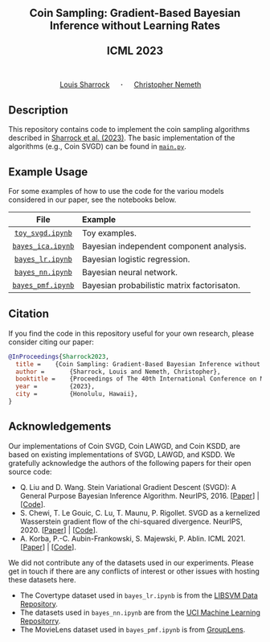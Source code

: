 ## <p align="center">Coin Sampling: Gradient-Based Bayesian Inference without Learning Rates<br><br>ICML 2023<br><br></p>

<div align="center">
  <a href="https://louissharrock.github.io/" target="_blank">Louis&nbsp;Sharrock</a> &emsp; <b>&middot;</b> &emsp;
  <a href="https://chris-nemeth.github.io/" target="_blank">Christopher&nbsp;Nemeth</a> &emsp; </b>
</div>

## Description

This repository contains code to implement the coin sampling algorithms 
described in [Sharrock et al. (2023)](https://arxiv.org/abs/2301.11294). The 
basic implementation of the algorithms (e.g., Coin SVGD)
can be found in [``main.py``](https://github.com/louissharrock/Coin-SVGD/blob/main/main.py). 

## Example Usage
For some examples of how to use the code for the variou models considered in our paper, see the notebooks below.

|                                            File                                             | Example                                     |
|:-------------------------------------------------------------------------------------------:|:--------------------------------------------|
|  [``toy_svgd.ipynb``](https://github.com/louissharrock/Coin-SVGD/blob/main/toy_svgd.ipynb)  | Toy examples.                               |
| [``bayes_ica.ipynb``](https://github.com/louissharrock/Coin-SVGD/blob/main/bayes_ica.ipynb) | Bayesian independent component analysis.    |
|  [``bayes_lr.ipynb``](https://github.com/louissharrock/Coin-SVGD/blob/main/bayes_lr.ipynb)  | Bayesian logistic regression.               |
|  [``bayes_nn.ipynb``](https://github.com/louissharrock/Coin-SVGD/blob/main/bayes_nn.ipynb)  | Bayesian neural network.                    |
| [``bayes_pmf.ipynb``](https://github.com/louissharrock/Coin-SVGD/blob/main/bayes_pmf.ipynb) | Bayesian probabilistic matrix factorisaton. |

## Citation

If you find the code in this repository useful for your own research, 
please consider citing our paper:

```bib
@InProceedings{Sharrock2023,
  title = 	 {Coin Sampling: Gradient-Based Bayesian Inference without Learning Rates},
  author =       {Sharrock, Louis and Nemeth, Christopher},
  booktitle = 	 {Proceedings of The 40th International Conference on Machine Learning},
  year =         {2023},
  city =         {Honolulu, Hawaii},
}
```

## Acknowledgements

Our implementations of Coin SVGD, Coin LAWGD, and Coin KSDD, are based on existing 
implementations of SVGD, LAWGD, and KSDD. We gratefully acknowledge the authors
of the following papers for their open source code:
* Q. Liu and D. Wang. Stein Variational Gradient Descent (SVGD): A General Purpose Bayesian Inference Algorithm. NeurIPS, 2016. [[Paper](https://arxiv.org/abs/1608.04471)] | [[Code](https://github.com/dilinwang820/Stein-Variational-Gradient-Descent)].
* S. Chewi, T. Le Gouic, C. Lu, T. Maunu, P. Rigollet. SVGD as a kernelized Wasserstein gradient flow of the chi-squared divergence. NeurIPS, 2020. [[Paper](https://arxiv.org/abs/2006.02509)] | [[Code](https://github.com/twmaunu/LAWGD)].
* A. Korba, P.-C. Aubin-Frankowski, S. Majewski, P. Ablin. ICML 2021. [[Paper](https://arxiv.org/abs/2105.09994)] | [[Code](https://github.com/pierreablin/ksddescent)].

We did not contribute any of the datasets used in our experiments. Please get in touch if 
there are any conflicts of interest or other issues with hosting these datasets here.
* The Covertype dataset used in ``bayes_lr.ipynb`` is from the [LIBSVM Data Repository](https://www.csie.ntu.edu.tw/~cjlin/libsvmtools/datasets/binary.html).
* The datasets used in ``bayes_nn.ipynb`` are from the [UCI Machine Learning Repositorry](https://archive.ics.uci.edu/ml/index.php). 
* The MovieLens dataset used in ``bayes_pmf.ipynb`` is from [GroupLens](https://grouplens.org/datasets/movielens/).